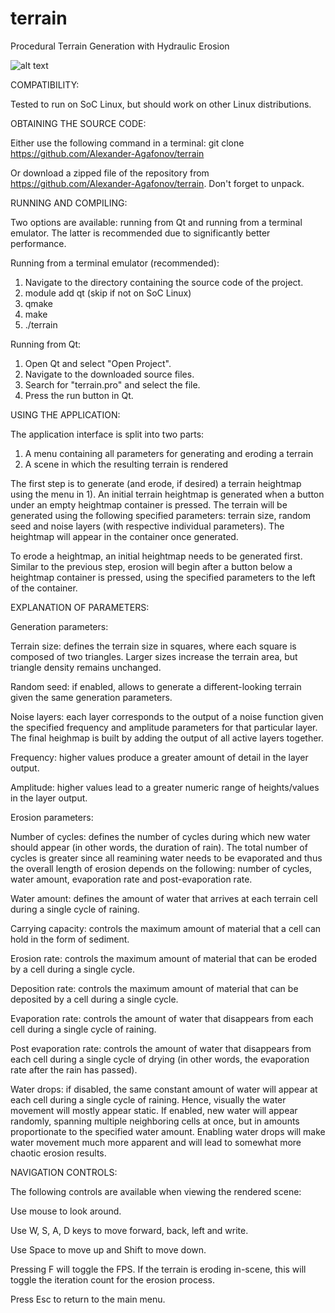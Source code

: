 # terrain
Procedural Terrain Generation with Hydraulic Erosion

![alt text](https://i.imgur.com/MNuLoG6.png)



COMPATIBILITY:

Tested to run on SoC Linux, but should work on other Linux distributions. 



OBTAINING THE SOURCE CODE:

Either use the following command in a terminal: git clone https://github.com/Alexander-Agafonov/terrain

Or download a zipped file of the repository from https://github.com/Alexander-Agafonov/terrain. Don't forget to unpack.



RUNNING AND COMPILING:

Two options are available: running from Qt and running from a terminal emulator. The latter is recommended due to significantly better performance.

Running from a terminal emulator (recommended):

1. Navigate to the directory containing the source code of the project.
2. module add qt (skip if not on SoC Linux)
3. qmake
4. make
5. ./terrain


Running from Qt:

1. Open Qt and select "Open Project".
2. Navigate to the downloaded source files.
3. Search for "terrain.pro" and select the file.
4. Press the run button in Qt.



USING THE APPLICATION:

The application interface is split into two parts: 

1. A menu containing all parameters for generating and eroding a terrain
2. A scene in which the resulting terrain is rendered

The first step is to generate (and erode, if desired) a terrain heightmap using the menu in 1). An initial terrain heightmap is generated when a button under an empty heightmap container is pressed. The terrain will be generated using the following specified parameters: terrain size, random seed and noise layers (with respective individual parameters). The heightmap will appear in the container once generated.

To erode a heightmap, an initial heightmap needs to be generated first. Similar to the previous step, erosion will begin after a button below a heightmap container is pressed, using the specified parameters to the left of the container.



EXPLANATION OF PARAMETERS:

Generation parameters:

Terrain size: defines the terrain size in squares, where each square is composed of two triangles. Larger sizes increase the terrain area, but triangle density remains unchanged.

Random seed: if enabled, allows to generate a different-looking terrain given the same generation parameters.

Noise layers: each layer corresponds to the output of a noise function given the specified frequency and amplitude parameters for that particular layer. The final heighmap is built by adding the output of all active layers together.

Frequency: higher values produce a greater amount of detail in the layer output.

Amplitude: higher values lead to a greater numeric range of heights/values in the layer output.



Erosion parameters:

Number of cycles: defines the number of cycles during which new water should appear (in other words, the duration of rain). The total number of cycles is greater since all reamining water needs to be evaporated and thus the overall length of erosion depends on the following: number of cycles, water amount, evaporation rate and post-evaporation rate.

Water amount: defines the amount of water that arrives at each terrain cell during a single cycle of raining.

Carrying capacity: controls the maximum amount of material that a cell can hold in the form of sediment.

Erosion rate: controls the maximum amount of material that can be eroded by a cell during a single cycle.

Deposition rate: controls the maximum amount of material that can be deposited by a cell during a single cycle.

Evaporation rate: controls the amount of water that disappears from each cell during a single cycle of raining.

Post evaporation rate: controls the amount of water that disappears from each cell during a single cycle of drying (in other words, the evaporation rate after the rain has passed).

Water drops: if disabled, the same constant amount of water will appear at each cell during a single cycle of raining. Hence, visually the water movement will mostly appear static. If enabled, new water will appear randomly, spanning multiple neighboring cells at once, but in amounts proportionate to the specified water amount. Enabling water drops will make water movement much more apparent and will lead to somewhat more chaotic erosion results.



NAVIGATION CONTROLS:

The following controls are available when viewing the rendered scene:

Use mouse to look around.

Use W, S, A, D keys to move forward, back, left and write.

Use Space to move up and Shift to move down.

Pressing F will toggle the FPS. If the terrain is eroding in-scene, this will toggle the iteration count for the erosion process.

Press Esc to return to the main menu.



